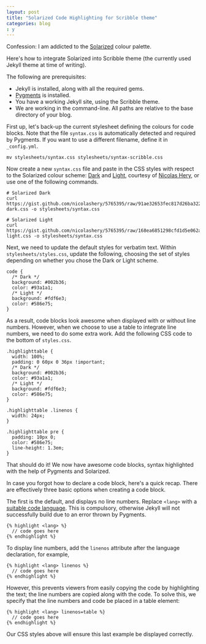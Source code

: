 ```yaml
---
layout: post
title: "Solarized Code Highlighting for Scribble theme"
categories: blog
: y
---
```


Confession: I am addicted to the [Solarized](http://ethanschoonover.com/solarized) colour palette.

Here's how to integrate Solarized into Scribble theme (the currently used Jekyll theme at time of writing).

The following are prerequisites:

- Jekyll is installed, along with all the required gems.
- [Pygments](http://pygments.org) is installed.
- You have a working Jekyll site, using the Scribble theme.
- We are working in the command-line. All paths are relative to the base directory of your blog.

First up, let's back-up the current stylesheet defining the colours for code blocks. Note that the file `syntax.css` is automatically detected and required by Pygments. If you want to use a different filename, define it in `_config.yml`.

<pre><code class="language-bash">mv stylesheets/syntax.css stylesheets/syntax-scribble.css
</code></pre>

Now create a new `syntax.css` file and paste in the CSS styles with respect to the Solarized colour scheme: [Dark](https://gist.github.com/nicolashery/5765395#file-solarized-dark-css) and [Light](https://gist.github.com/nicolashery/5765395#file-solarized-light-css), courtesy of [Nicolas Hery](https://github.com/nicolashery), or use one of the following commands.

<pre><code class="language-bash"># Solarized Dark
curl https://gist.github.com/nicolashery/5765395/raw/91ae32653fec817d26ba322cbe9d62192b07b851/solarized-dark.css -o stylesheets/syntax.css

# Solarized Light
curl https://gist.github.com/nicolashery/5765395/raw/168ea6851298cfd1d5e062ae742e18657b1c7a72/solarized-light.css -o stylesheets/syntax.css
</code></pre>

Next, we need to update the default styles for verbatim text. Within `stylesheets/styles.css`, update the following, choosing the set of styles depending on whether you chose the Dark or Light scheme.

<pre><code class="language-css">code {
  /* Dark */
  background: #002b36;
  color: #93a1a1;
  /* Light */
  background: #fdf6e3;
  color: #586e75;
}
</code></pre>

As a result, code blocks look awesome when displayed with or without line numbers. However, when we choose to use a table to integrate line numbers, we need to do some extra work. Add the following CSS code to the bottom of `styles.css`.

<pre><code class="language-css">.highlighttable {
  width: 100%;
  padding: 0 60px 0 36px !important;
  /* Dark */
  background: #002b36;
  color: #93a1a1;
  /* Light */
  background: #fdf6e3;
  color: #586e75;
}

.highlighttable .linenos {
  width: 24px;
}

.highlighttable pre {
  padding: 10px 0;
  color: #586e75;
  line-height: 1.3em;
}
</code></pre>

That should do it! We now have awesome code blocks, syntax highlighted with the help of Pygments and Solarized.

In case you forgot how to declare a code block, here's a quick recap. There are effectively three basic options when creating a code block.

The first is the default, and displays no line numbers. Replace `<lang>` with a [suitable code language](http://pygments.org/docs/lexers/). This is compulsory, otherwise Jekyll will not successfully build due to an error thrown by Pygments.

<div class="highlight">
  <pre><code class="ruby"><span class="n">&#123;% highlight &lt;lang&gt; %&#125;</span>
  <span class="sr">//</span> <span class="n">code goes here</span>
<span class="n">&#123;% endhighlight %&#125;</span>
</code></pre>
</div>

To display line numbers, add the `linenos` attribute after the language declaration, for example,

<div class="highlight">
  <pre><code class="ruby"><span class="n">&#123;% highlight &lt;lang&gt; linenos %&#125;</span>
  <span class="sr">//</span> <span class="n">code goes here</span>
<span class="n">&#123;% endhighlight %&#125;</span>
</code></pre>
</div>

However, this prevents viewers from easily copying the code by highlighting the text; the line numbers are copied along with the code. To solve this, we specify that the line numbers and code be placed in a table element:

<div class="highlight">
  <pre><code class="ruby"><span class="n">&#123;% highlight &lt;lang&gt; linenos=table %&#125;</span>
  <span class="sr">//</span> <span class="n">code goes here</span>
<span class="n">&#123;% endhighlight %&#125;</span>
</code></pre>
</div>

Our CSS styles above will ensure this last example be displayed correctly.
